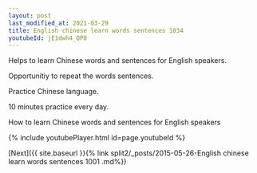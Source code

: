 ```yaml
---
layout: post
last_modified_at: 2021-03-29
title: English chinese learn words sentences 1034 
youtubeId: jE1dwh4_QP8
---
```

 
 
Helps to learn Chinese words and sentences for English speakers.

Opportunitiy to repeat the words sentences. 

Practice Chinese language. 
 
10 minutes practice every day. 
 
How to learn Chinese words and sentences for English speakers 
 
{% include youtubePlayer.html id=page.youtubeId %}
 
 
[Next]({{ site.baseurl }}{% link  split2/_posts/2015-05-26-English chinese learn words sentences 1001 .md%})
 
